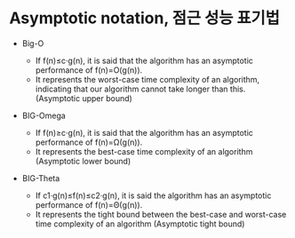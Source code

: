 # Asymptotic notation, 점근 성능 표기법

- Big-O
  - If f(n)≤c·g(n), it is said that the algorithm has an asymptotic performance of f(n)=O(g(n)).
  - It represents the worst-case time complexity of an algorithm, indicating that our algorithm cannot take longer than this. (Asymptotic upper bound)

- BIG-Omega
  - If f(n)≥c·g(n), it is said that the algorithm has an asymptotic performance of f(n)=Ω(g(n)).
  - It represents the best-case time complexity of an algorithm (Asymptotic lower bound)

- BIG-Theta
  - If c1·g(n)≤f(n)≤c2·g(n), it is said the algorithm has an asymptotic performance of f(n)=Θ(g(n)).
  - It represents the tight bound between the best-case and worst-case time complexity of an algorithm (Asymptotic tight bound)

